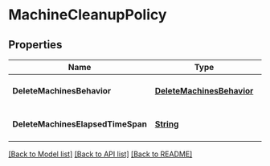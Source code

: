 # MachineCleanupPolicy
## Properties

Name | Type | Description | Notes
------------ | ------------- | ------------- | -------------
**DeleteMachinesBehavior** | [**DeleteMachinesBehavior**](DeleteMachinesBehavior.md) |  | [optional] [default to null]
**DeleteMachinesElapsedTimeSpan** | [**String**](string.md) |  | [optional] [default to null]

[[Back to Model list]](../README.md#documentation-for-models) [[Back to API list]](../README.md#documentation-for-api-endpoints) [[Back to README]](../README.md)

